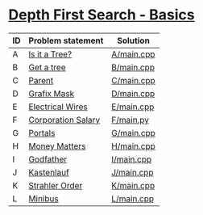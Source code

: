 # [Depth First Search - Basics](https://www.e-olymp.com/en/contests/9116)



| ID | Problem statement                                                             | Solution                 |
|----|-------------------------------------------------------------------------------|--------------------------|
| A  | [Is it a Tree?](https://www.e-olymp.com/en/contests/9116/problems/79185)      | [A/main.cpp](A/main.cpp) |
| B  | [Get a tree](https://www.e-olymp.com/en/contests/9116/problems/79186)         | [B/main.cpp](B/main.cpp) |
| C  | [Parent](https://www.e-olymp.com/en/contests/9116/problems/79187)             | [C/main.cpp](C/main.cpp) |
| D  | [Grafix Mask](https://www.e-olymp.com/en/contests/9116/problems/79188)        | [D/main.cpp](D/main.cpp) |
| E  | [Electrical Wires](https://www.e-olymp.com/en/contests/9116/problems/79189)   | [E/main.cpp](E/main.cpp) |
| F  | [Corporation Salary](https://www.e-olymp.com/en/contests/9116/problems/79190) | [F/main.py](F/main.py)   |
| G  | [Portals](https://www.e-olymp.com/en/contests/9116/problems/79191)            | [G/main.cpp](G/main.cpp) |
| H  | [Money Matters](https://www.e-olymp.com/en/contests/9116/problems/79192)      | [H/main.cpp](H/main.cpp) |
| I  | [Godfather](https://www.e-olymp.com/en/contests/9116/problems/79193)          | [I/main.cpp](I/main.cpp) |
| J  | [Kastenlauf](https://www.e-olymp.com/en/contests/9116/problems/79194)         | [J/main.cpp](J/main.cpp) |
| K  | [Strahler Order](https://www.e-olymp.com/en/contests/9116/problems/79195)     | [K/main.cpp](K/main.cpp) |
| L  | [Minibus](https://www.e-olymp.com/en/contests/9116/problems/79196)            | [L/main.cpp](L/main.cpp) |

